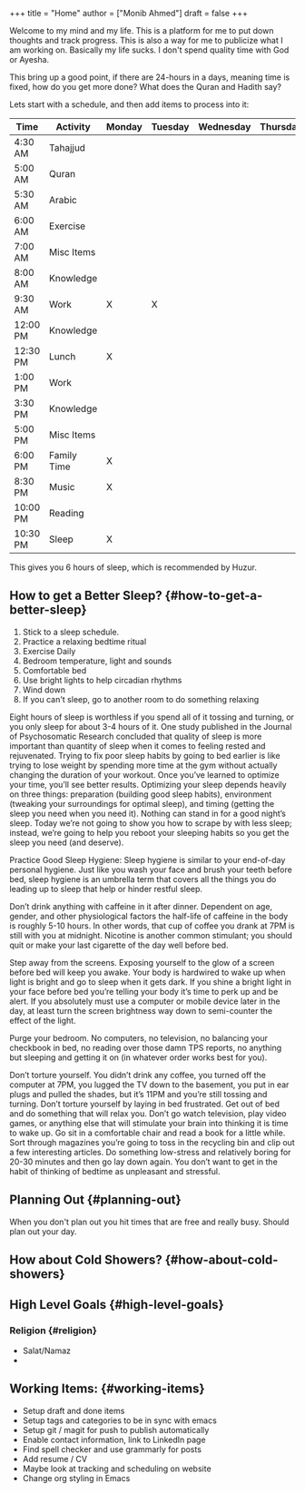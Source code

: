 +++
title = "Home"
author = ["Monib Ahmed"]
draft = false
+++

Welcome to my mind and my life. This is a platform for me to put down thoughts
and track progress. This is also a way for me to publicize what I am working
on. Basically my life sucks. I don't spend quality time with God or Ayesha.

This bring up a good point, if there are 24-hours in a days, meaning time is
fixed, how do you get more done? What does the Quran and Hadith say?

Lets start with a schedule, and then add items to process into it:

| Time     | Activity    | Monday | Tuesday | Wednesday | Thursday | Friday | Importance            |
|----------|-------------|--------|---------|-----------|----------|--------|-----------------------|
| 4:30 AM  | Tahajjud    |        |         |           |          |        | Connect with God      |
| 5:00 AM  | Quran       |        |         |           |          |        | God's Systems         |
| 5:30 AM  | Arabic      |        |         |           |          |        | God's Language        |
| 6:00 AM  | Exercise    |        |         |           |          |        | Physical Well Being   |
| 7:00 AM  | Misc Items  |        |         |           |          |        | Get Ready, Eat, Drive |
| 8:00 AM  | Knowledge   |        |         |           |          |        |                       |
| 9:30 AM  | Work        | X      | X       |           |          |        |                       |
| 12:00 PM | Knowledge   |        |         |           |          |        |                       |
| 12:30 PM | Lunch       | X      |         |           |          |        |                       |
| 1:00 PM  | Work        |        |         |           |          |        |                       |
| 3:30 PM  | Knowledge   |        |         |           |          |        |                       |
| 5:00 PM  | Misc Items  |        |         |           |          |        |                       |
| 6:00 PM  | Family Time | X      |         |           |          |        |                       |
| 8:30 PM  | Music       | X      |         |           |          |        |                       |
| 10:00 PM | Reading     |        |         |           |          |        |                       |
| 10:30 PM | Sleep       | X      |         |           |          |        |                       |

This gives you 6 hours of sleep, which is recommended by Huzur.


## How to get a Better Sleep? {#how-to-get-a-better-sleep}

1.  Stick to a sleep schedule.
2.  Practice a relaxing bedtime ritual
3.  Exercise Daily
4.  Bedroom temperature, light and sounds
5.  Comfortable bed
6.  Use bright lights to help circadian rhythms
7.  Wind down
8.  If you can't sleep, go to another room to do something relaxing

Eight hours of sleep is worthless if you spend all of it tossing and turning,
or you only sleep for about 3-4 hours of it. One study published in the
Journal of Psychosomatic Research concluded that quality of sleep is more
important than quantity of sleep when it comes to feeling rested and
rejuvenated. Trying to fix poor sleep habits by going to bed earlier is like
trying to lose weight by spending more time at the gym without actually
changing the duration of your workout. Once you’ve learned to optimize your
time, you’ll see better results. Optimizing your sleep depends heavily on
three things: preparation (building good sleep habits), environment (tweaking
your surroundings for optimal sleep), and timing (getting the sleep you need
when you need it). Nothing can stand in for a good night’s sleep. Today we’re
not going to show you how to scrape by with less sleep; instead, we’re going
to help you reboot your sleeping habits so you get the sleep you need (and
deserve).

Practice Good Sleep Hygiene: Sleep hygiene is similar to your end-of-day
personal hygiene. Just like you wash your face and brush your teeth before
bed, sleep hygiene is an umbrella term that covers all the things you do
leading up to sleep that help or hinder restful sleep.

Don’t drink anything with caffeine in it after dinner. Dependent on age,
gender, and other physiological factors the half-life of caffeine in the body
is roughly 5-10 hours. In other words, that cup of coffee you drank at 7PM is
still with you at midnight. Nicotine is another common stimulant; you should
quit or make your last cigarette of the day well before bed.

Step away from the screens. Exposing yourself to the glow of a screen before
bed will keep you awake. Your body is hardwired to wake up when light is
bright and go to sleep when it gets dark. If you shine a bright light in your
face before bed you’re telling your body it’s time to perk up and be alert.
If you absolutely must use a computer or mobile device later in the day, at
least turn the screen brightness way down to semi-counter the effect of the
light.

Purge your bedroom. No computers, no television, no balancing your checkbook
in bed, no reading over those damn TPS reports, no anything but sleeping and
getting it on (in whatever order works best for you).

Don’t torture yourself. You didn’t drink any coffee, you turned off the
computer at 7PM, you lugged the TV down to the basement, you put in ear plugs
and pulled the shades, but it’s 11PM and you’re still tossing and turning.
Don’t torture yourself by laying in bed frustrated. Get out of bed and do
something that will relax you. Don’t go watch television, play video games,
or anything else that will stimulate your brain into thinking it is time to
wake up. Go sit in a comfortable chair and read a book for a little while.
Sort through magazines you’re going to toss in the recycling bin and clip out
a few interesting articles. Do something low-stress and relatively boring for
20-30 minutes and then go lay down again. You don’t want to get in the habit
of thinking of bedtime as unpleasant and stressful.


## Planning Out {#planning-out}

When you don't plan out you hit times that are free and really busy. Should
plan out your day.


## How about Cold Showers? {#how-about-cold-showers}


## High Level Goals {#high-level-goals}


### Religion {#religion}

-   Salat/Namaz
-


## Working Items: {#working-items}

-   Setup draft and done items
-   Setup tags and categories to be in sync with emacs
-   Setup git / magit for push to publish automatically
-   Enable contact information, link to LinkedIn page
-   Find spell checker and use grammarly for posts
-   Add resume / CV
-   Maybe look at tracking and scheduling on website
-   Change org styling in Emacs
